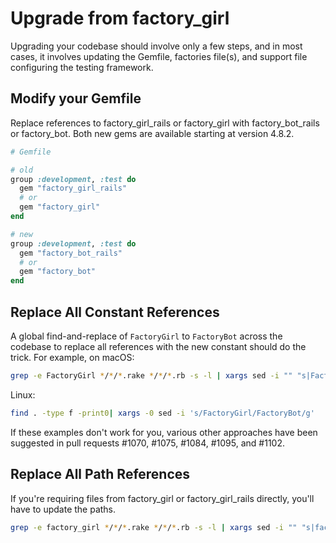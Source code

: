 # Upgrade from factory\_girl

Upgrading your codebase should involve only a few steps, and in most cases, it
involves updating the Gemfile, factories file(s), and support file configuring
the testing framework.

## Modify your Gemfile

Replace references to factory\_girl\_rails or factory\_girl with
factory\_bot\_rails or factory\_bot. Both new gems are available starting at
version 4.8.2.

```ruby
# Gemfile

# old
group :development, :test do
  gem "factory_girl_rails"
  # or
  gem "factory_girl"
end

# new
group :development, :test do
  gem "factory_bot_rails"
  # or
  gem "factory_bot"
end
```

## Replace All Constant References

A global find-and-replace of `FactoryGirl` to `FactoryBot` across the codebase
to replace all references with the new constant should do the trick. For
example, on macOS:

```sh
grep -e FactoryGirl */*/*.rake */*/*.rb -s -l | xargs sed -i "" "s|FactoryGirl|FactoryBot|g"
```

Linux:

```sh
find . -type f -print0| xargs -0 sed -i 's/FactoryGirl/FactoryBot/g'
```

If these examples don't work for you, various other approaches
have been suggested in pull requests #1070, #1075, #1084, #1095, and #1102.

## Replace All Path References

If you're requiring files from factory\_girl or factory\_girl\_rails directly,
you'll have to update the paths.

```sh
grep -e factory_girl */*/*.rake */*/*.rb -s -l | xargs sed -i "" "s|factory_girl|factory_bot|g"
```
